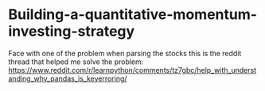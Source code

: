 # Building-a-quantitative-momentum-investing-strategy

 Face with one of the problem when parsing the stocks this is the reddit thread that helped me solve the problem:
 https://www.reddit.com/r/learnpython/comments/tz7gbc/help_with_understanding_why_pandas_is_keyerroring/
 
